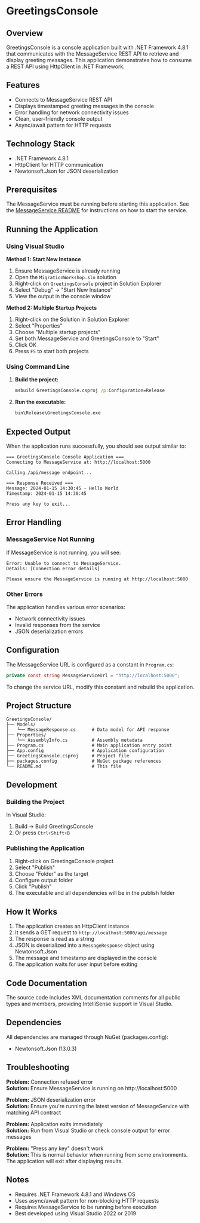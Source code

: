 # GreetingsConsole

## Overview
GreetingsConsole is a console application built with .NET Framework 4.8.1 that communicates with the MessageService REST API to retrieve and display greeting messages. This application demonstrates how to consume a REST API using HttpClient in .NET Framework.

## Features
- Connects to MessageService REST API
- Displays timestamped greeting messages in the console
- Error handling for network connectivity issues
- Clean, user-friendly console output
- Async/await pattern for HTTP requests

## Technology Stack
- .NET Framework 4.8.1
- HttpClient for HTTP communication
- Newtonsoft.Json for JSON deserialization

## Prerequisites

The MessageService must be running before starting this application. See the [MessageService README](../MessageService/README.md) for instructions on how to start the service.

## Running the Application

### Using Visual Studio

**Method 1: Start New Instance**
1. Ensure MessageService is already running
2. Open the `MigrationWorkshop.sln` solution
3. Right-click on `GreetingsConsole` project in Solution Explorer
4. Select "Debug" → "Start New Instance"
5. View the output in the console window

**Method 2: Multiple Startup Projects**
1. Right-click on the Solution in Solution Explorer
2. Select "Properties"
3. Choose "Multiple startup projects"
4. Set both MessageService and GreetingsConsole to "Start"
5. Click OK
6. Press `F5` to start both projects

### Using Command Line

1. **Build the project:**
   ```cmd
   msbuild GreetingsConsole.csproj /p:Configuration=Release
   ```

2. **Run the executable:**
   ```cmd
   bin\Release\GreetingsConsole.exe
   ```

## Expected Output

When the application runs successfully, you should see output similar to:

```
=== GreetingsConsole Console Application ===
Connecting to MessageService at: http://localhost:5000

Calling /api/message endpoint...

=== Response Received ===
Message: 2024-01-15 14:30:45 - Hello World
Timestamp: 2024-01-15 14:30:45

Press any key to exit...
```

## Error Handling

### MessageService Not Running

If MessageService is not running, you will see:

```
Error: Unable to connect to MessageService.
Details: [Connection error details]

Please ensure the MessageService is running at http://localhost:5000
```

### Other Errors

The application handles various error scenarios:
- Network connectivity issues
- Invalid responses from the service
- JSON deserialization errors

## Configuration

The MessageService URL is configured as a constant in `Program.cs`:
```csharp
private const string MessageServiceUrl = "http://localhost:5000";
```

To change the service URL, modify this constant and rebuild the application.

## Project Structure

```
GreetingsConsole/
├── Models/
│   └── MessageResponse.cs      # Data model for API response
├── Properties/
│   └── AssemblyInfo.cs         # Assembly metadata
├── Program.cs                  # Main application entry point
├── App.config                  # Application configuration
├── GreetingsConsole.csproj     # Project file
├── packages.config             # NuGet package references
└── README.md                   # This file
```

## Development

### Building the Project
In Visual Studio:
1. Build → Build GreetingsConsole
2. Or press `Ctrl+Shift+B`

### Publishing the Application
1. Right-click on GreetingsConsole project
2. Select "Publish"
3. Choose "Folder" as the target
4. Configure output folder
5. Click "Publish"
6. The executable and all dependencies will be in the publish folder

## How It Works

1. The application creates an HttpClient instance
2. It sends a GET request to `http://localhost:5000/api/message`
3. The response is read as a string
4. JSON is deserialized into a `MessageResponse` object using Newtonsoft.Json
5. The message and timestamp are displayed in the console
6. The application waits for user input before exiting

## Code Documentation

The source code includes XML documentation comments for all public types and members, providing IntelliSense support in Visual Studio.

## Dependencies

All dependencies are managed through NuGet (packages.config):
- Newtonsoft.Json (13.0.3)

## Troubleshooting

**Problem:** Connection refused error  
**Solution:** Ensure MessageService is running on http://localhost:5000

**Problem:** JSON deserialization error  
**Solution:** Ensure you're running the latest version of MessageService with matching API contract

**Problem:** Application exits immediately  
**Solution:** Run from Visual Studio or check console output for error messages

**Problem:** "Press any key" doesn't work  
**Solution:** This is normal behavior when running from some environments. The application will exit after displaying results.

## Notes

- Requires .NET Framework 4.8.1 and Windows OS
- Uses async/await pattern for non-blocking HTTP requests
- Requires MessageService to be running before execution
- Best developed using Visual Studio 2022 or 2019
